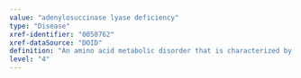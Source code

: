 ```yaml
---
value: "adenylosuccinase lyase deficiency"
type: "Disease"
xref-identifier: "0050762"
xref-dataSource: "DOID"
definition: "An amino acid metabolic disorder that is characterized by microcephaly, aggressive behavior, cerebellar hypoplasia and seizures, has_material_basis_in autosomal recessive inheritance of mutation in the ADSL gene resulting in adenylosuccinate lyase deficiency."
level: "4"
---
```

